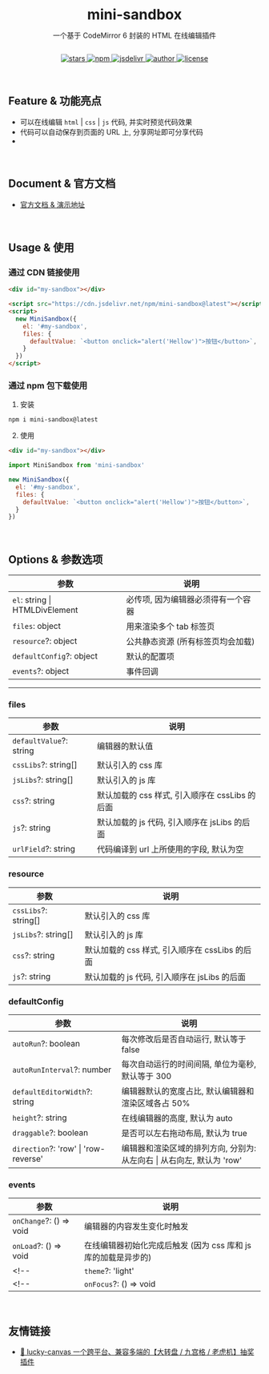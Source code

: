 
<div align="center" style="display: flex; flex-direction: column; align-items: center;">
  <h1 style="margin: 10px 0 0">mini-sandbox</h1>
  <p>一个基于 CodeMirror 6 封装的 HTML 在线编辑插件</p>
  <p>
    <a href="https://github.com/buuing/mini-sandbox/stargazers" target="_black">
      <img src="https://img.shields.io/github/stars/buuing/mini-sandbox?color=%236a90e1&logo=github&style=flat-square" alt="stars" />
    </a>
    <a href="https://www.npmjs.com/package/mini-sandbox" target="_black">
      <img src="https://img.shields.io/npm/dm/mini-sandbox?color=%23ffba15&logo=npm&style=flat-square" alt="npm" />
    </a>
    <a href="https://www.jsdelivr.com/package/npm/mini-sandbox" target="_black">
      <img src="https://data.jsdelivr.com/v1/package/npm/mini-sandbox/badge" alt="jsdelivr" />
    </a>
    <a href="https://github.com/buuing" target="_black">
      <img src="https://img.shields.io/badge/Author-%20buuing%20-6a90e1.svg?&logo=github&style=flat-square" alt="author" />
    </a>
    <a href="https://github.com/buuing/mini-sandbox/blob/master/LICENSE" target="_black">
      <img src="https://img.shields.io/github/license/buuing/mini-sandbox?color=%236a90e1&logo=github&style=flat-square" alt="license" />
    </a>
  </p>
</div>

<br />

## Feature & 功能亮点

- 可以在线编辑 `html` | `css` | `js` 代码, 并实时预览代码效果
- 代码可以自动保存到页面的 URL 上, 分享网址即可分享代码
- 

<br />

## Document & 官方文档

- [官方文档 & 演示地址](https://buuing.github.io/mini-sandbox)

<br />

## Usage & 使用

### 通过 CDN 链接使用

```html
<div id="my-sandbox"></div>

<script src="https://cdn.jsdelivr.net/npm/mini-sandbox@latest"></script>
<script>
  new MiniSandbox({
    el: '#my-sandbox',
    files: {
      defaultValue: `<button onclick="alert('Hellow')">按钮</button>`,
    }
  })
</script>
```

### 通过 npm 包下载使用

1. 安装

```shell
npm i mini-sandbox@latest
```

2. 使用

```html
<div id="my-sandbox"></div>
```

```js
import MiniSandbox from 'mini-sandbox'

new MiniSandbox({
  el: '#my-sandbox',
  files: {
    defaultValue: `<button onclick="alert('Hellow')">按钮</button>`,
  }
})
```

<br />

## Options & 参数选项

| 参数 | 说明 |
| - | - |
| `el`: string \| HTMLDivElement | 必传项, 因为编辑器必须得有一个容器 |
| `files`: object | 用来渲染多个 tab 标签页 |
| `resource`?: object | 公共静态资源 (所有标签页均会加载) |
| `defaultConfig`?: object | 默认的配置项 |
| `events`?: object | 事件回调 |

---

### files

| 参数 | 说明 |
| - | - |
| `defaultValue`?: string | 编辑器的默认值 |
| `cssLibs`?: string[] | 默认引入的 css 库 |
| `jsLibs`?: string[] | 默认引入的 js 库 |
| `css`?: string | 默认加载的 css 样式, 引入顺序在 cssLibs 的后面 |
| `js`?: string | 默认加载的 js 代码, 引入顺序在 jsLibs 的后面 |
| `urlField`?: string | 代码编译到 url 上所使用的字段, 默认为空 |

### resource

| 参数 | 说明 |
| - | - |
| `cssLibs`?: string[] | 默认引入的 css 库 |
| `jsLibs`?: string[] | 默认引入的 js 库 |
| `css`?: string | 默认加载的 css 样式, 引入顺序在 cssLibs 的后面 |
| `js`?: string | 默认加载的 js 代码, 引入顺序在 jsLibs 的后面 |

### defaultConfig

| 参数 | 说明 |
| - | - |
| `autoRun`?: boolean | 每次修改后是否自动运行, 默认等于 false |
| `autoRunInterval`?: number | 每次自动运行的时间间隔, 单位为毫秒, 默认等于 300 |
| `defaultEditorWidth`?: string | 编辑器默认的宽度占比, 默认编辑器和渲染区域各占 50% |
| `height`?: string | 在线编辑器的高度, 默认为 auto |
| `draggable`?: boolean | 是否可以左右拖动布局, 默认为 true |
| `direction`?: 'row' \| 'row-reverse' | 编辑器和渲染区域的排列方向, 分别为: 从左向右 \| 从右向左, 默认为 'row' |

### events

| 参数 | 说明 |
| - | - |
| `onChange`?: () => void | 编辑器的内容发生变化时触发 |
| `onLoad`?: () => void | 在线编辑器初始化完成后触发 (因为 css 库和 js 库的加载是异步的) |
<!-- | `theme`?: 'light' | 'dark' | 当前主题色, 默认等于 'light' | -->
<!-- | `onFocus`?: () => void | 编辑器获得焦点后触发 | -->

<br />

## 友情链接

- [🎁 lucky-canvas 一个跨平台、兼容多端的【大转盘 / 九宫格 / 老虎机】抽奖插件](https://github.com/LuckDraw/lucky-canvas)

<br />
